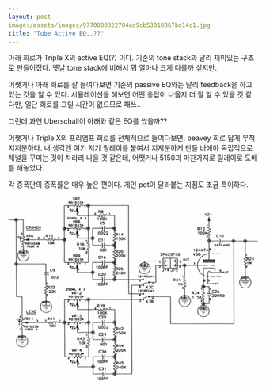 ```yaml
---
layout: post
image:/assets/images/9770800322704ad9cb53318867bd14c1.jpg
title: "Tube Active EQ..??"
---
```


아래 회로가 Triple X의 active EQ(?) 이다. 기존의 tone stack과 달리 재미있는 구조로 만들어졌다. 옛날 tone stack에 비해서 뭐 얼마나 크게 다를까 싶지만. 

어쨋거나 아래 회로를 잘 들여다보면 기존의 passive EQ와는 달리 feedback을 하고 있는 것을 알 수 있다. 시뮬레이션을 해보면 어떤 응답이 나올지 더 잘 알 수 있을 것 같다만, 일단 회로를 그릴 시간이 없으므로 패쓰.. 

그런데 과연 Uberschall이 아래와 같은 EQ를 썼을까??

어쨋거나 Triple X의 프리앰프 회로를 전체적으로 들여다보면, peavey 회로 답게 무척 지저분하다. 내 생각엔 여기 저기 릴레이를 붙여서 지저분하게 만들 바에야 독립적으로 채널을 꾸미는 것이 차라리 나을 것 같은데, 어쨋거나 5150과 마찬가지로 릴레이로 도배를 해놓았다.

각 증폭단의 증폭률은 매우 높은 편이다. 게인 pot이 달라붙는 지점도 조금 특이하다.

![image](/assets/images/9770800322704ad9cb53318867bd14c1.jpg)

